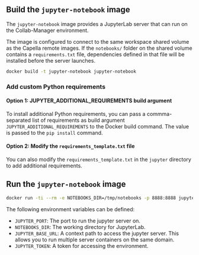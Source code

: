<!--
 ~ SPDX-FileCopyrightText: Copyright DB Netz AG and the capella-collab-manager contributors
 ~ SPDX-License-Identifier: Apache-2.0
 -->

## Build the `jupyter-notebook` image

The `jupyter-notebook` image provides a JupyterLab server that can run on the
Collab-Manager environment.

The image is configured to connect to the same workspace shared volume as the Capella remote images.
If the `notebooks/` folder on the shared volume contains a `requirements.txt` file, dependencies
defined in that file will be installed before the server launches.

```zsh
docker build -t jupyter-notebook jupyter-notebook
```

### Add custom Python requirements

#### Option 1: JUPYTER_ADDITIONAL_REQUIREMENTS build argument

To install additional Python requirements, you can pass a commma-separated list of requirements
as build argument `JUPYTER_ADDITIONAL_REQUIREMENTS` to the Docker build command. The value is passed to the `pip install` command.

#### Option 2: Modify the `requirements_template.txt` file

You can also modify the `requirements_template.txt` in the `jupyter` directory to add additional requirements.

## Run the `jupyter-notebook` image

```zsh
docker run -ti --rm -e NOTEBOOKS_DIR=/tmp/notebooks -p 8888:8888 jupyter-notebook
```

The following environment variables can be defined:

- `JUPYTER_PORT`: The port to run the jupyter server on.
- `NOTEBOOKS_DIR`: The working directory for JupyterLab.
- `JUPYTER_BASE_URL`: A context path to access the jupyter server.
  This allows you to run multiple server containers on the same domain.
- `JUPYTER_TOKEN`: A token for accessing the environment.
